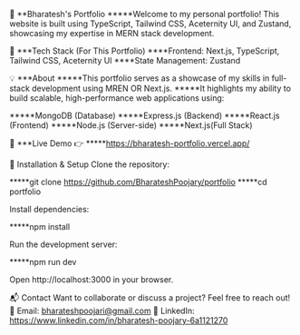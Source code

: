 🌟 **Bharatesh's Portfolio
\*\*\***Welcome to my personal portfolio! This website is built using TypeScript, Tailwind CSS, Aceternity UI, and Zustand, showcasing my expertise in MERN stack development.

🚀 **\*Tech Stack (For This Portfolio)
\*\***Frontend: Next.js, TypeScript, Tailwind CSS, Aceternity UI
\*\*\*\*State Management: Zustand

💡 **\*About
\*\*\***This portfolio serves as a showcase of my skills in full-stack development using MREN OR Next.js.
**\***It highlights my ability to build scalable, high-performance web applications using:

**\***MongoDB (Database)
**\***Express.js (Backend)
**\***React.js (Frontend)
**\***Node.js (Server-side)
**\***Next.js(Full Stack)

🔗 **\*Live Demo
👉 \*\*\***https://bharatesh-portfolio.vercel.app/

📁 Installation & Setup
Clone the repository:

**\***git clone https://github.com/BharateshPoojary/portfolio
**\***cd portfolio

Install dependencies:

**\***npm install

Run the development server:

**\***npm run dev

Open http://localhost:3000 in your browser.

📬 Contact
Want to collaborate or discuss a project? Feel free to reach out!
📧 Email: bharateshpoojari@gmail.com
💼 LinkedIn: https://www.linkedin.com/in/bharatesh-poojary-6a1121270
